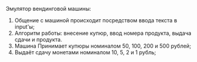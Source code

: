 Эмулятор вендинговой машины:
1. Общение с машиной происходит посредством ввода текста в input'ы;
2. Алгоритм работы: внесение купюр, ввод номера продукта, выдача сдачи и продукта.
3. Машина Принимает купюры номиналом 50, 100, 200 и 500 рублей;
4. Выдаёт сдачу монетами номиналом 10, 5, 2 и 1 рубль;

